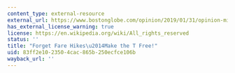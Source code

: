 ```yaml
---
content_type: external-resource
external_url: https://www.bostonglobe.com/opinion/2019/01/31/opinion-michelle-forget-fare-hikes-make-free/vJpKVu6Rft2C4Esi50mB5M/story.html
has_external_license_warning: true
license: https://en.wikipedia.org/wiki/All_rights_reserved
status: ''
title: "Forget Fare Hikes\u2014Make the T Free!"
uid: 83ff2e10-2350-4cac-865b-250ecfce106b
wayback_url: ''
---
```

